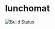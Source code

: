 # lunchomat
[![Build Status](https://travis-ci.com/mz47/lunchomat.svg?branch=master)](https://travis-ci.com/mz47/lunchomat)

